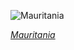 
![Mauritania](https://www.gstatic.com/prettyearth/assets/full/6302.jpg)

*[Mauritania](https://www.google.com/maps/@20.589423,-16.523996,16z/data=!3m1!1e3)*
